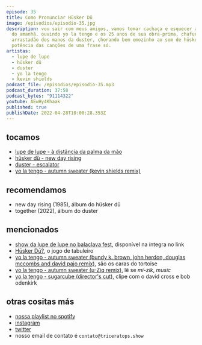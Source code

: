 ```yaml
---
episode: 35
title: Como Pronunciar Hüsker Dü
image: /episodios/episodio-35.jpg
description: vou sair com meus amigos, vamos tomar cachaça e esquecer as mágoas
  do amanhã. ouvindo yo la tengo e os 25 anos de sua obra-prima, chafurdando no
  arrastadão dos manos da duster, chorando bem emozinho ao som de hüsker dü e a
  potência das canções de uma frase só.
artistas:
  - lupe de lupe
  - hüsker dü
  - duster
  - yo la tengo
  - kevin shields
podcast_file: /episodios/episodio-35.mp3
podcast_duration: 37:58
podcast_bytes: "91114322"
youtube: AEwHy4Khaak
published: true
publishDate: 2022-04-28T10:00:28.353Z
---
```

## tocamos
* [lupe de lupe - à distância da palma da mão](https://www.youtube.com/watch?v=fAusJ0XGY7g)
* [hüsker dü - new day rising](https://www.youtube.com/watch?v=-hRCwByLb-E)
* [duster - escalator](https://www.youtube.com/watch?v=hfNnKl4Un1E)
* [yo la tengo - autumn sweater (kevin shields remix)](https://www.youtube.com/watch?v=xIBdt41bK4A)

## recomendamos
* new day rising (1985), álbum do hüsker dü
* together (2022), álbum do duster

## mencionados
* [show da lupe de lupe no balaclava fest](https://www.youtube.com/watch?v=dqrH2I9_brE), disponível na íntegra no link
* [Hūsker Dū?](https://en.wikipedia.org/wiki/H%C5%ABsker_D%C5%AB%3F), o jogo de tabuleiro
* [yo la tengo - autumn sweater (bundy k. brown, john herdon, douglas mccombs and david pajo remix)](https://www.youtube.com/watch?v=b_DHNzBYfkI), são os caras do tortoise
* [yo la tengo - autumn sweater (µ-Ziq remix)](https://www.youtube.com/watch?v=w9E9Hx7TS2k), lê se *mi-zik*, *music*
* [yo la tengo - sugarcube (director's cut)](https://www.youtube.com/watch?v=h7SdOtXI5R8), clipe com o david cross e bob odenkirk

## otras cositas más
* [nossa playlist no spotify](https://open.spotify.com/playlist/0UiztKuga6LmTAxWTsUQdw?si=fb96026bc1994d90)
* [instagram](https://www.instagram.com/triceratops.show/)
* [twitter](https://twitter.com/TriceratopsShow/)
* nosso email de contato é `contato@triceratops.show`
